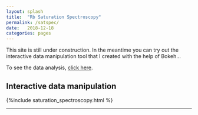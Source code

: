 ```yaml
---
layout: splash
title:  "Rb Saturation Spectroscopy"
permalink: /satspec/
date:   2018-12-18
categories: pages
--- 
```

This site is still under construction. In the meantime you can try out the interactive data manipulation tool that I created 
with the help of Bokeh...

To see the data analysis, [click here](/data_analysis/).
## Interactive data manipulation

{%include saturation_spectroscopy.html %}

---
